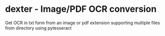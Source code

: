 # dexter - Image/PDF OCR conversion
Get OCR in txt form from an image or pdf extension supporting multiple files from directory using pytesseract
